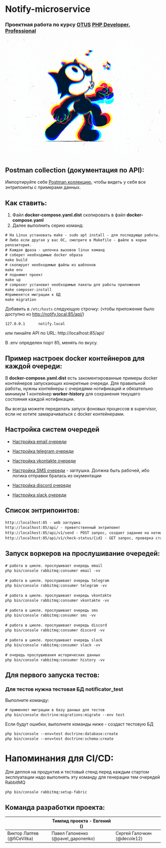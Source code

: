 # Notify-microservice


### Проектная работа по курсу **[OTUS](https://otus.ru/) [PHP Developer. Professional](https://otus.ru/lessons/razrabotchik-php/)**

![gif](docs/kek.gif)


## Postman collection (документация по API):

Импортируйте себе [Postman коллекцию](docs/REST_API_MICROSERVICE.postman_collection.json), чтобы видеть у себя все энтрипоинты с примерами данных.


## Как ставить:
1. Файл **docker-compose.yaml.dist** скопировать в файл **docker-compose.yaml**
2. Далее выполнить серию команд: 

```shell
# На Linux установать make - sudo apt install - для последующе работы. 
# Либо если другая у вас ОС, смотрите в Makefile - файле в корне репозитория. 
# Каждая фраза - цепочка вызовов linux команд
# соберет необходимые docker образа
make build 
# скопирует необходимые файлы из шаблонов
make env
# поднимет проект
make up
# composer установит необходимые пакеты для работы приложения
make composer-install
#применятся миграции к БД
make migration
```


Добавить в `/etc/hosts` следующую строчку: (чтобы приложение было доступно из http://notify.local:85/api/)
```shell
127.0.0.1      notify.local
```

или пинайте API по URL: http://localhost:85/api/

В .env определен порт 85, менять по вкусу.


## Пример настроек docker контейнеров для каждой очереди:
В **docker-compose.yaml.dist** есть закоментированные примеры docker контейнеров запускающих конкретные очереди.
Для правильной работы, нужны контейнеры с очередями нотификаций и обязательно минимум 1 контейнер **worker-history** для 
сохранения текущего состояния каждой нотификации.

Вы всегда можете переделать запуск фоновых процессов в supervisor, если не хотите замарачиваться с docker контейнерами.


## Настройка систем очередей

 - [Настройка email очереди](docs/EMAIL.md)

 - [Настройка telegram очереди](docs/TELEGRAM.md)

 - [Настройка vkontakte очереди](docs/VK.md)

 - [Настройка SMS очереди](docs/SMS.md) - заглушка. Должна быть рабочей, ибо логика отправки бралась из окументации

 - [Настройка discord очереди](docs/DISCORD.md)

 - [Настройка slack очереди](docs/SLACK.md)


## Список энтрипоинтов: 

```markdown
http://localhost:85 - web заглушка
http://localhost:85/api/ - приветственный энтрипоинт
http://localhost:85/api/v1/send - POST запрос, создает задание на нотификацию
http://localhost:85/api/v1/check-status/{id} - GET запрос, проверка статуса отправки нотификации сервисом. {id} - id переданный в методе /api/v1/send
```


## Запуск воркеров на прослушивание очередей:

```shell
# работа в цикле. прослушивает очередь email
php bin/console rabbitmq:consumer email -vv

# работа в цикле. прослушивает очередь telegram
php bin/console rabbitmq:consumer telegram -vv

# работа в цикле. прослушивает очередь vkontakte
php bin/console rabbitmq:consumer vkontakte -vv

# работа в цикле. прослушивает очередь sms
php bin/console rabbitmq:consumer sms -vv

# работа в цикле. прослушивает очередь discord
php bin/console rabbitmq:consumer discord -vv

# работа в цикле. прослушивает очередь slack
php bin/console rabbitmq:consumer slack -vv

# очередь прослушивания исторических данных
php bin/console rabbitmq:consumer history -vv
```


## Для первого запуска тестов:

### Для тестов нужна тестовая БД **notificator_test**

Выполните команду:

```shell
# применяет миграции в базу данных для тестов
php bin/console doctrine:migrations:migrate --env test
```

Если будут ошибки, выполните команды ниже - создаст тестовую БД

```shell
php bin/console --env=test doctrine:database:create
php bin/console --env=test doctrine:schema:create
```


# Напоминания для CI/CD:

Для деплоя на продуктив и тестовый стенд перед каждым стартом эксплуатации надо выполнять эту команду для 
генерации тем очередей RabbitMQ

```shell
php bin/console rabbitmq:setup-fabric
```

## Команда разработки проекта:

|                            | Тимлид проекта - Евгений ()        |                             |
|----------------------------|------------------------------------|-----------------------------|
| Виктор Лаптев (@fiCeVitka) | Павел Гапоненко (@pavel_gaponenko) | Сергей Галочкин (@decole12) |
